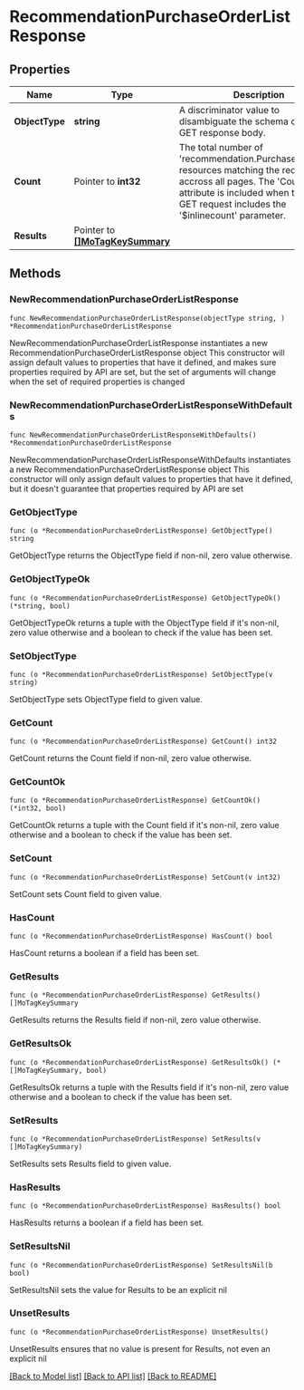 # RecommendationPurchaseOrderListResponse

## Properties

Name | Type | Description | Notes
------------ | ------------- | ------------- | -------------
**ObjectType** | **string** | A discriminator value to disambiguate the schema of a HTTP GET response body. | 
**Count** | Pointer to **int32** | The total number of &#39;recommendation.PurchaseOrderList&#39; resources matching the request, accross all pages. The &#39;Count&#39; attribute is included when the HTTP GET request includes the &#39;$inlinecount&#39; parameter. | [optional] 
**Results** | Pointer to [**[]MoTagKeySummary**](MoTagKeySummary.md) |  | [optional] 

## Methods

### NewRecommendationPurchaseOrderListResponse

`func NewRecommendationPurchaseOrderListResponse(objectType string, ) *RecommendationPurchaseOrderListResponse`

NewRecommendationPurchaseOrderListResponse instantiates a new RecommendationPurchaseOrderListResponse object
This constructor will assign default values to properties that have it defined,
and makes sure properties required by API are set, but the set of arguments
will change when the set of required properties is changed

### NewRecommendationPurchaseOrderListResponseWithDefaults

`func NewRecommendationPurchaseOrderListResponseWithDefaults() *RecommendationPurchaseOrderListResponse`

NewRecommendationPurchaseOrderListResponseWithDefaults instantiates a new RecommendationPurchaseOrderListResponse object
This constructor will only assign default values to properties that have it defined,
but it doesn't guarantee that properties required by API are set

### GetObjectType

`func (o *RecommendationPurchaseOrderListResponse) GetObjectType() string`

GetObjectType returns the ObjectType field if non-nil, zero value otherwise.

### GetObjectTypeOk

`func (o *RecommendationPurchaseOrderListResponse) GetObjectTypeOk() (*string, bool)`

GetObjectTypeOk returns a tuple with the ObjectType field if it's non-nil, zero value otherwise
and a boolean to check if the value has been set.

### SetObjectType

`func (o *RecommendationPurchaseOrderListResponse) SetObjectType(v string)`

SetObjectType sets ObjectType field to given value.


### GetCount

`func (o *RecommendationPurchaseOrderListResponse) GetCount() int32`

GetCount returns the Count field if non-nil, zero value otherwise.

### GetCountOk

`func (o *RecommendationPurchaseOrderListResponse) GetCountOk() (*int32, bool)`

GetCountOk returns a tuple with the Count field if it's non-nil, zero value otherwise
and a boolean to check if the value has been set.

### SetCount

`func (o *RecommendationPurchaseOrderListResponse) SetCount(v int32)`

SetCount sets Count field to given value.

### HasCount

`func (o *RecommendationPurchaseOrderListResponse) HasCount() bool`

HasCount returns a boolean if a field has been set.

### GetResults

`func (o *RecommendationPurchaseOrderListResponse) GetResults() []MoTagKeySummary`

GetResults returns the Results field if non-nil, zero value otherwise.

### GetResultsOk

`func (o *RecommendationPurchaseOrderListResponse) GetResultsOk() (*[]MoTagKeySummary, bool)`

GetResultsOk returns a tuple with the Results field if it's non-nil, zero value otherwise
and a boolean to check if the value has been set.

### SetResults

`func (o *RecommendationPurchaseOrderListResponse) SetResults(v []MoTagKeySummary)`

SetResults sets Results field to given value.

### HasResults

`func (o *RecommendationPurchaseOrderListResponse) HasResults() bool`

HasResults returns a boolean if a field has been set.

### SetResultsNil

`func (o *RecommendationPurchaseOrderListResponse) SetResultsNil(b bool)`

 SetResultsNil sets the value for Results to be an explicit nil

### UnsetResults
`func (o *RecommendationPurchaseOrderListResponse) UnsetResults()`

UnsetResults ensures that no value is present for Results, not even an explicit nil

[[Back to Model list]](../README.md#documentation-for-models) [[Back to API list]](../README.md#documentation-for-api-endpoints) [[Back to README]](../README.md)


